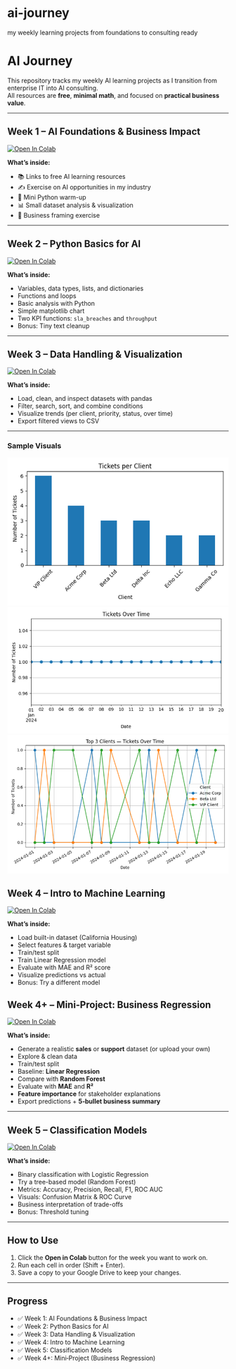 # ai-journey
my weekly learning projects from foundations to consulting ready



# AI Journey

This repository tracks my weekly AI learning projects as I transition from enterprise IT into AI consulting.  
All resources are **free**, **minimal math**, and focused on **practical business value**.

---

## Week 1 – AI Foundations & Business Impact

[![Open In Colab](https://colab.research.google.com/assets/colab-badge.svg)](https://colab.research.google.com/github/YOUR_USERNAME/ai-journey/blob/main/Week_1_AI_Foundations_Colab.ipynb)

**What’s inside:**
- 📚 Links to free AI learning resources  
- ✍️ Exercise on AI opportunities in my industry  
- 🧪 Mini Python warm-up  
- 📊 Small dataset analysis & visualization  
- 💼 Business framing exercise  

---

## Week 2 – Python Basics for AI

[![Open In Colab](https://colab.research.google.com/assets/colab-badge.svg)](https://colab.research.google.com/github/azarukkhan/ai-journey/blob/main/Week_2_Python_Basics_for_AI_Colab.ipynb)

**What’s inside:**
- Variables, data types, lists, and dictionaries  
- Functions and loops  
- Basic analysis with Python  
- Simple matplotlib chart  
- Two KPI functions: `sla_breaches` and `throughput`  
- Bonus: Tiny text cleanup  

---

## Week 3 – Data Handling & Visualization

[![Open In Colab](https://colab.research.google.com/assets/colab-badge.svg)](https://colab.research.google.com/github/azarukkhan/ai-journey/blob/main/Week_3_Data_Handling_and_Visualization_Colab.ipynb)

**What’s inside:**
- Load, clean, and inspect datasets with pandas  
- Filter, search, sort, and combine conditions  
- Visualize trends (per client, priority, status, over time)  
- Export filtered views to CSV
---

### Sample Visuals
![Tickets per Client](reports/week3/tickets_per_client.png)
![Tickets Over Time](reports/week3/tickets_over_time.png)
![Top 3 Clients — Tickets Over Time](reports/week3/top3_clients_over_time.png)


## Week 4 – Intro to Machine Learning

[![Open In Colab](https://colab.research.google.com/assets/colab-badge.svg)](https://colab.research.google.com/github/azarukkhan/ai-journey/blob/main/Week_4_Intro_to_Machine_Learning_Colab.ipynb)

**What’s inside:**
- Load built-in dataset (California Housing)  
- Select features & target variable  
- Train/test split  
- Train Linear Regression model  
- Evaluate with MAE and R² score  
- Visualize predictions vs actual  
- Bonus: Try a different model 


## Week 4+ – Mini‑Project: Business Regression

[![Open In Colab](https://colab.research.google.com/assets/colab-badge.svg)](https://colab.research.google.com/github/azarukkhan/ai-journey/blob/main/Week_4_Plus_Mini_Project_Business_Regression.ipynb)

**What’s inside:**
- Generate a realistic **sales** or **support** dataset (or upload your own)
- Explore & clean data
- Train/test split
- Baseline: **Linear Regression**
- Compare with **Random Forest**
- Evaluate with **MAE** and **R²**
- **Feature importance** for stakeholder explanations
- Export predictions + **5‑bullet business summary**


---

## Week 5 – Classification Models

[![Open In Colab](https://colab.research.google.com/assets/colab-badge.svg)](https://colab.research.google.com/github/azarukkhan/ai-journey/blob/main/Week_5_Classification_Models_Colab.ipynb)

**What’s inside:**
- Binary classification with Logistic Regression  
- Try a tree-based model (Random Forest)  
- Metrics: Accuracy, Precision, Recall, F1, ROC AUC  
- Visuals: Confusion Matrix & ROC Curve  
- Business interpretation of trade-offs  
- Bonus: Threshold tuning

---

## How to Use
1. Click the **Open in Colab** button for the week you want to work on.  
2. Run each cell in order (Shift + Enter).  
3. Save a copy to your Google Drive to keep your changes.

---
## Progress
- ✅ Week 1: AI Foundations & Business Impact  
- ✅ Week 2: Python Basics for AI  
- ✅ Week 3: Data Handling & Visualization  
- ✅ Week 4: Intro to Machine Learning  
- ✅ Week 5: Classification Models  
- ✅ Week 4+: Mini‑Project (Business Regression)
 

